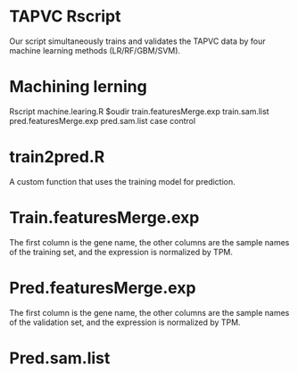 # TAPVC Rscript 
 Our script simultaneously trains and validates the TAPVC data by four machine learning methods (LR/RF/GBM/SVM).
# Machining lerning
 Rscript machine.learing.R $oudir train.featuresMerge.exp train.sam.list pred.featuresMerge.exp pred.sam.list case control 
# train2pred.R
 A custom function that uses the training model for prediction.
# Train.featuresMerge.exp
 The first column is the gene name, the other columns are the sample names of the training set, and the expression is normalized by TPM.
# Pred.featuresMerge.exp
 The first column is the gene name, the other columns are the sample names of the validation set, and the expression is normalized by TPM.
# Pred.sam.list
 
